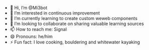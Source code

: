 - 👋 Hi, I’m @Mi3bot
- 👀 I’m interested in continuous improvement
- 🌱 I’m currently learning to create custom weweb components
- 💞️ I’m looking to collaborate on sharing valuable learning sources
- 📫 How to reach me: Signal
- 😄 Pronouns: he/him
- ⚡ Fun fact: I love cooking, bouldering and whitewater kayaking

<!---
Mi3bot/Mi3bot is a ✨ special ✨ repository because its `README.md` (this file) appears on your GitHub profile.
You can click the Preview link to take a look at your changes.
--->
